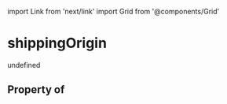import Link from 'next/link'
import Grid from '@components/Grid'

# shippingOrigin

undefined

## Property of




